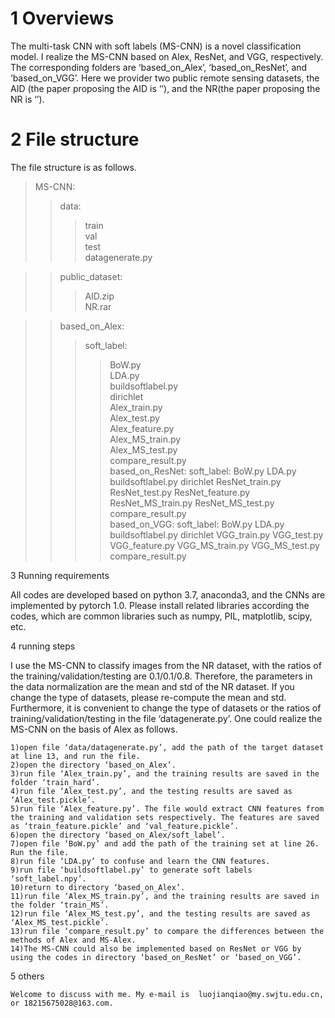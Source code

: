 # 1 Overviews
The multi-task CNN with soft labels (MS-CNN) is a novel classification model. I realize the MS-CNN based on  Alex, ResNet, and VGG, respectively. The corresponding folders are ‘based_on_Alex’, ‘based_on_ResNet’, and ‘based_on_VGG’. Here we provider two public remote sensing datasets, the AID (the paper proposing the AID is ‘’), and the NR(the paper proposing the NR is ‘’).
# 2 File structure
The file structure is as follows.<br>
>MS-CNN:<br>
>>data:<br>  
>>>train<br>
>>>val<br>
>>>test<br>
>>>datagenerate.py<br>

>>public_dataset:<br>
>>>AID.zip<br>
>>>NR.rar<br>

>>based_on_Alex:<br>
>>>soft_label:<br>
>>>>BoW.py<br>
>>>>LDA.py<br>
>>>>buildsoftlabel.py<br>
>>>>dirichlet<br>
>>>Alex_train.py<br>
>>>Alex_test.py<br>
>>>Alex_feature.py<br>
>>>Alex_MS_train.py<br>
>>>Alex_MS_test.py<br>
>>>compare_result.py<br>
>>based_on_ResNet:
>>>soft_label:
>>>>BoW.py
>>>>LDA.py
>>>>buildsoftlabel.py
>>>>dirichlet
>>>ResNet_train.py
>>>ResNet_test.py
>>>ResNet_feature.py
>>>ResNet_MS_train.py
>>>ResNet_MS_test.py
>>>compare_result.py	
>>based_on_VGG:
>>>soft_label:
>>>>BoW.py
>>>>LDA.py
>>>>buildsoftlabel.py
>>>>dirichlet
>>>VGG_train.py
>>>VGG_test.py
>>>VGG_feature.py
>>>VGG_MS_train.py
>>>VGG_MS_test.py
>>>compare_result.py

      
3 Running requirements

All codes are developed based on python 3.7, anaconda3, and the CNNs are implemented by pytorch 1.0.  Please install related libraries according the codes, which are common libraries such as numpy, PIL, matplotlib, scipy, etc.
    

4 running steps

I use the MS-CNN to classify images from the NR dataset, with the ratios of the training/validation/testing are 0.1/0.1/0.8. Therefore, the parameters in the data normalization are the mean and std of the NR dataset. If you change the type of datasets, please re-compute the mean and std.   Furthermore, it is convenient to change the type of datasets or the ratios of training/validation/testing in the file ‘datagenerate.py’. 
    One could realize the MS-CNN on the basis of Alex as follows.
    
	1)open file ‘data/datagenerate.py’, add the path of the target dataset at line 13, and run the file.
	2)open the directory ‘based_on_Alex’.
	3)run file ‘Alex_train.py’, and the training results are saved in the folder ‘train_hard’.
	4)run file ‘Alex_test.py’, and the testing results are saved as ‘Alex_test.pickle’.
	5)run file ‘Alex_feature.py’. The file would extract CNN features from the training and validation sets respectively. The features are saved as ‘train_feature.pickle’ and ‘val_feature.pickle’.
	6)open the directory ‘based_on_Alex/soft_label’.
	7)open file ‘BoW.py’ and add the path of the training set at line 26. Run the file.
	8)run file ‘LDA.py’ to confuse and learn the CNN features.
	9)run file ‘buildsoftlabel.py’ to generate soft labels ‘soft_label.npy’.
	10)return to directory ‘based_on_Alex’.
	11)run file ‘Alex_MS_train.py’, and the training results are saved in the folder ‘train_MS’.
	12)run file ‘Alex_MS_test.py’, and the testing results are saved as ‘Alex_MS_test.pickle’.
	13)run file ‘compare_result.py’ to compare the differences between the methods of Alex and MS-Alex.
	14)The MS-CNN could also be implemented based on ResNet or VGG by using the codes in directory ‘based_on_ResNet’ or ‘based_on_VGG’.


5 others

	Welcome to discuss with me. My e-mail is  luojianqiao@my.swjtu.edu.cn, or 18215675028@163.com.
    
    
  
  
  
